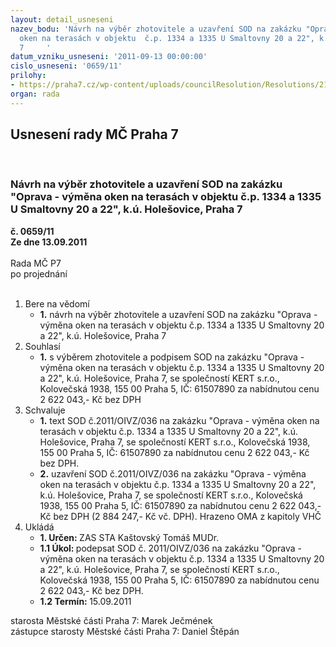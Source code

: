 ```yaml
---
layout: detail_usneseni
nazev_bodu: 'Návrh na výběr zhotovitele a uzavření SOD na zakázku "Oprava - výměna
  oken na terasách v objektu  č.p. 1334 a 1335 U Smaltovny 20 a 22", k.ú. Holešovice,  Praha
  7     '
datum_vzniku_usneseni: '2011-09-13 00:00:00'
cislo_usneseni: '0659/11'
prilohy:
- https://praha7.cz/wp-content/uploads/councilResolution/Resolutions/21366/43-11-sod_-_op.doc
organ: rada
---
```

<div id="ucUsn_pList" class="usn">
	<span><h2>Usnesení rady MČ Praha 7 </h2>
<br></span><div class="standBody">
<span><h3>Návrh na výběr zhotovitele a uzavření SOD na zakázku "Oprava - výměna oken na terasách v objektu  č.p. 1334 a 1335 U Smaltovny 20 a 22", k.ú. Holešovice,  Praha 7     </h3></span><div class="center">
		<strong>č. 0659/11</strong><br>
	</div>
<div class="center">
		<strong>Ze dne 13.09.2011</strong><br><br>
	</div>Rada MČ P7<br> po projednání<br><br><ol>
<li>Bere na vědomí<ul><li>
<strong>1.</strong> návrh na výběr zhotovitele a uzavření SOD na zakázku "Oprava - výměna oken na terasách v objektu  č.p. 1334 a 1335 U Smaltovny 20 a 22", k.ú. Holešovice,  Praha 7</li></ul>
</li>
<li>Souhlasí<ul><li>
<strong>1.</strong> s výběrem zhotovitele a podpisem SOD na zakázku "Oprava - výměna oken na terasách v objektu  č.p. 1334 a 1335 U Smaltovny 20 a 22", k.ú. Holešovice,  Praha 7, se společností KERT s.r.o., Kolovečská 1938, 155 00 Praha 5, IČ: 61507890 za nabídnutou cenu 2 622 043,- Kč bez DPH</li></ul>
</li>
<li>Schvaluje<ul>
<li>
<strong>1.</strong> text SOD č.2011/OIVZ/036 na zakázku "Oprava - výměna oken na terasách v objektu  č.p. 1334 a 1335 U Smaltovny 20 a 22", k.ú. Holešovice,  Praha 7, se společností KERT s.r.o., Kolovečská 1938, 155 00 Praha 5, IČ: 61507890 za nabídnutou cenu 2 622 043,- Kč bez DPH. </li>
<li>
<strong>2.</strong> uzavření SOD č.2011/OIVZ/036 na zakázku "Oprava - výměna oken na terasách v objektu  č.p. 1334 a 1335 U Smaltovny 20 a 22", k.ú. Holešovice,  Praha 7, se společností KERT s.r.o., Kolovečská 1938, 155 00 Praha 5, IČ: 61507890 za nabídnutou cenu 2 622 043,- Kč bez DPH (2 884 247,- Kč vč. DPH). Hrazeno OMA z kapitoly VHČ  </li>
</ul>
</li>
<li>Ukládá<ul>
<li>
<strong>1. Určen: </strong>ZAS STA Kaštovský Tomáš MUDr.</li>
<li>
<strong>1.1 Úkol: </strong>podepsat SOD č. 2011/OIVZ/036 na zakázku "Oprava - výměna oken na terasách v objektu  č.p. 1334 a 1335 U Smaltovny 20 a 22", k.ú. Holešovice,  Praha 7, se společností KERT s.r.o., Kolovečská 1938, 155 00 Praha 5, IČ: 61507890 za nabídnutou cenu 2 622 043,- Kč bez DPH.</li>
<li>
<strong>1.2 Termín: </strong>15.09.2011</li>
</ul>
</li>
</ol>starosta Městské části Praha 7: Marek Ječmének<br>zástupce starosty Městské části Praha 7: Daniel Štěpán 
</div>
</div>